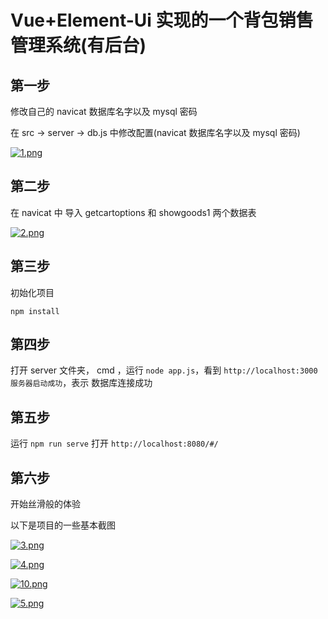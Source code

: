 # Vue+Element-Ui 实现的一个背包销售管理系统(有后台)
## 第一步

修改自己的 navicat 数据库名字以及 mysql 密码

在 src -> server -> db.js 中修改配置(navicat 数据库名字以及 mysql 密码)

[![1.png](https://img1.imgtp.com/2023/06/26/Gx49M3ag.png)](https://img1.imgtp.com/2023/06/26/Gx49M3ag.png)

## 第二步
在 navicat 中 导入 getcartoptions  和 showgoods1 两个数据表

[![2.png](https://img1.imgtp.com/2023/06/26/NPOyU6cg.png)](https://img1.imgtp.com/2023/06/26/NPOyU6cg.png)

## 第三步

初始化项目

``` 
npm install
```

## 第四步

打开 server 文件夹， cmd ，运行 `node app.js`，看到 `http://localhost:3000 服务器启动成功`，表示 数据库连接成功

## 第五步

运行 `npm run serve` 打开 `http://localhost:8080/#/`

## 第六步

开始丝滑般的体验

以下是项目的一些基本截图

[![3.png](https://img1.imgtp.com/2023/06/26/7O17cNLH.png)](https://img1.imgtp.com/2023/06/26/7O17cNLH.png)

[![4.png](https://img1.imgtp.com/2023/06/26/fFSLiv29.png)](https://img1.imgtp.com/2023/06/26/fFSLiv29.png)

[![10.png](https://img1.imgtp.com/2023/06/26/ySEp0mmG.png)](https://img1.imgtp.com/2023/06/26/ySEp0mmG.png)

[![5.png](https://img1.imgtp.com/2023/06/26/3FuANh6M.png)](https://img1.imgtp.com/2023/06/26/3FuANh6M.png)



